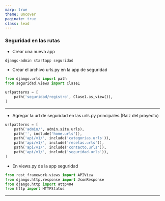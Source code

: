 ```yaml
---
marp: true
theme: uncover
paginate: true
class: lead
---
```

### Seguridad en las rutas
- Crear una nueva app
```bash
django-admin startapp seguridad
```

- Crear el archivo urls.py en la app de seguridad
```python
from django.urls import path
from seguridad.views import Clase1

urlpatterns = [
    path('seguridad/registro', Clase1.as_view()),
]
```
---
- Agregar la url de seguridad en las urls.py principales (Raiz del proyecto)
```python
urlpatterns = [
    path('admin/', admin.site.urls),
    path('', include('home.urls')),
    path('api/v1/', include('categorias.urls')),
    path('api/v1/', include('recetas.urls')),
    path('api/v1/', include('contacto.urls')),
    path('api/v1/', include('seguridad.urls')),
]
```
- En views.py de la app seguridad
```python
from rest_framework.views import APIView
from django.http.response import JsonResponse
from django.http import Http404
from http import HTTPStatus
```
---